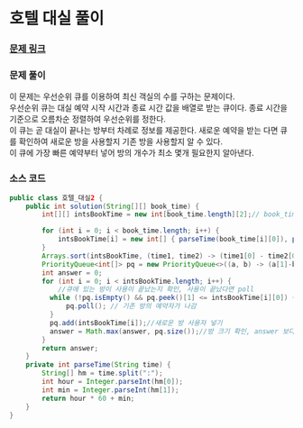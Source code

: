 # 호텔 대실 풀이

### [문제 링크](https://school.programmers.co.kr/learn/courses/30/lessons/155651)

### 문제 풀이
이 문제는 우선순위 큐를 이용하여 최신 객실의 수를 구하는 문제이다. </br>
우선순위 큐는 대실 예약 시작 시간과 종료 시간 값을 배열로 받는 큐이다. 종료 시간을 기준으로 오름차순 정렬하여 우선순위를 정한다.</br>
이 큐는 곧 대실이 끝나는 방부터 차례로 정보를 제공한다. 새로운 예약을 받는 다면 큐를 확인하여 새로운 방을 사용할지 기존 방을 사용할지 알 수 있다. </br>
이 큐에 가장 빠른 예약부터 넣어 방의 개수가 최소 몇개 필요한지 알아낸다. </br>


### 소스 코드
```java
public class 호텔_대실2 {
    public int solution(String[][] book_time) {
        int[][] intsBookTime = new int[book_time.length][2];// book_time을 정수형으로 반환한 변수 

        for (int i = 0; i < book_time.length; i++) {
            intsBookTime[i] = new int[] { parseTime(book_time[i][0]), parseTime(book_time[i][1]) + 10}; //대실 예약시간을 정수형으로 변환하여 넣기
        }
        Arrays.sort(intsBookTime, (time1, time2) -> (time1[0] - time2[0])); //대실 예약 시작 시간을 오름차순으로 정렬하기
        PriorityQueue<int[]> pq = new PriorityQueue<>((a, b) -> (a[1]-b[1])); //대실 예약 종료 시간을 오름차순으로 정렬
        int answer = 0;
        for (int i = 0; i < intsBookTime.length; i++) {
            //큐에 있는 방이 사용이 끝났는지 확인, 사용이 끝났다면 poll
          while (!pq.isEmpty() && pq.peek()[1] <= intsBookTime[i][0]) {
              pq.poll(); // 기존 방의 예약자가 나감
          }
          pq.add(intsBookTime[i]);//새로운 방 사용자 넣기
          answer = Math.max(answer, pq.size());//방 크기 확인, answer 보다 pq 사이즈가 더 커졌다면 새로운 방이 생긴 것
        }
        return answer;
    }
    private int parseTime(String time) {
        String[] hm = time.split(":");
        int hour = Integer.parseInt(hm[0]);
        int min = Integer.parseInt(hm[1]);
        return hour * 60 + min;
    }
}
```